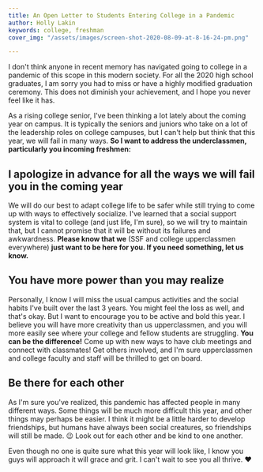 ```yaml
---
title: An Open Letter to Students Entering College in a Pandemic
author: Holly Lakin
keywords: college, freshman
cover_img: "/assets/images/screen-shot-2020-08-09-at-8-16-24-pm.png"

---
```

I don't think anyone in recent memory has navigated going to college in a pandemic of this scope in this modern society. For all the 2020 high school graduates, I am sorry you had to miss or have a highly modified graduation ceremony. This does not diminish your achievement, and I hope you never feel like it has.

As a rising college senior, I've been thinking a lot lately about the coming year on campus. It is typically the seniors and juniors who take on a lot of the leadership roles on college campuses, but I can't help but think that this year, we will fail in many ways. **So I want to address the underclassmen, particularly you incoming freshmen:**

## I apologize in advance for all the ways we will fail you in the coming year

We will do our best to adapt college life to be safer while still trying to come up with ways to effectively socialize. I've learned that a social support system is vital to college (and just life, I'm sure), so we will try to maintain that, but I cannot promise that it will be without its failures and awkwardness. **Please know that we** (SSF and college upperclassmen everywhere) **just want to be here for you. If you need something, let us know.**

## You have more power than you may realize

Personally, I know I will miss the usual campus activities and the social habits I've built over the last 3 years. You might feel the loss as well, and that's okay. But I want to encourage you to be active and bold this year. I believe you will have more creativity than us upperclassmen, and you will more easily see where your college and fellow students are struggling. **You can be the difference!** Come up with new ways to have club meetings and connect with classmates! Get others involved, and I'm sure upperclassmen and college faculty and staff will be thrilled to get on board.

## Be there for each other

As I'm sure you've realized, this pandemic has affected people in many different ways. Some things will be much more difficult this year, and other things may perhaps be easier. I think it might be a little harder to develop friendships, but humans have always been social creatures, so friendships will still be made. 😉 Look out for each other and be kind to one another.

Even though no one is quite sure what this year will look like, I know you guys will approach it will grace and grit. I can't wait to see you all thrive. ❤️